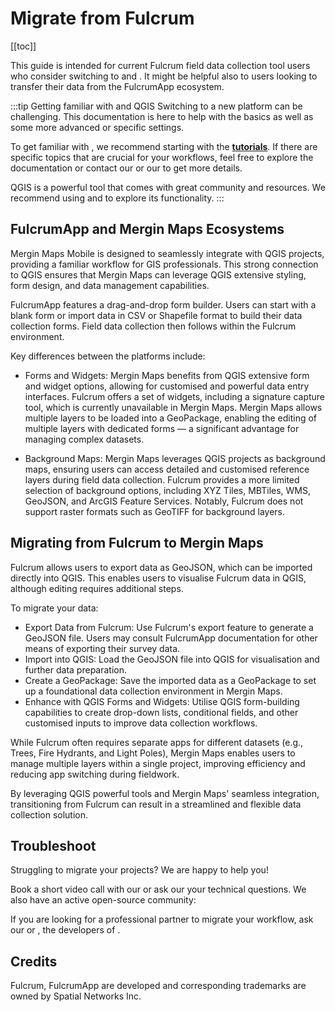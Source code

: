 # Migrate from Fulcrum
[[toc]]

This guide is intended for current Fulcrum field data collection tool users who consider switching to <QGIS link="en/site/forusers/download.html" text="QGIS" /> and <MainPlatformNameLink />. It might be helpful also to <MainPlatformName /> users looking to transfer their data from the FulcrumApp ecosystem.

:::tip Getting familiar with <MainPlatformName /> and QGIS
Switching to a new platform can be challenging. This documentation is here to help with the basics as well as some more advanced or specific settings.

To get familiar with <MainPlatformNameLink />, we recommend starting with the [**tutorials**](../../tutorials/capturing-first-data/). If there are specific topics that are crucial for your workflows, feel free to explore the documentation or contact our <MerginMapsEmail id="sales" desc="sales team" /> or our <MerginMapsEmail id="support" desc="support team" /> to get more details.

QGIS is a powerful tool that comes with great community and resources. We recommend using <QGISHelp ver="latest" link="user_manual/index.html" text="QGIS User Guide" /> and <QGISHelp ver="latest" link="training_manual/index.html" text="QGIS Training Manual" /> to explore its functionality.
:::

## FulcrumApp and Mergin Maps Ecosystems

Mergin Maps Mobile is designed to seamlessly integrate with QGIS projects, providing a familiar workflow for GIS professionals. This strong connection to QGIS ensures that Mergin Maps can leverage QGIS extensive styling, form design, and data management capabilities.

FulcrumApp features a drag-and-drop form builder. Users can start with a blank form or import data in CSV or Shapefile format to build their data collection forms. Field data collection then follows within the Fulcrum environment.

Key differences between the platforms include:

* Forms and Widgets: Mergin Maps benefits from QGIS extensive form and widget options, allowing for customised and powerful data entry interfaces. Fulcrum offers a set of widgets, including a signature capture tool, which is currently unavailable in Mergin Maps. Mergin Maps allows multiple layers to be loaded into a GeoPackage, enabling the editing of multiple layers with dedicated forms — a significant advantage for managing complex datasets.

* Background Maps: Mergin Maps leverages QGIS projects as background maps, ensuring users can access detailed and customised reference layers during field data collection. Fulcrum provides a more limited selection of background options, including XYZ Tiles, MBTiles, WMS, GeoJSON, and ArcGIS Feature Services. Notably, Fulcrum does not support raster formats such as GeoTIFF for background layers.

## Migrating from Fulcrum to Mergin Maps

Fulcrum allows users to export data as GeoJSON, which can be imported directly into QGIS. This enables users to visualise Fulcrum data in QGIS, although editing requires additional steps.

To migrate your data:

* Export Data from Fulcrum: Use Fulcrum's export feature to generate a GeoJSON file. Users may consult FulcrumApp documentation for other means of exporting their survey data.
* Import into QGIS: Load the GeoJSON file into QGIS for visualisation and further data preparation.
* Create a GeoPackage: Save the imported data as a GeoPackage to set up a foundational data collection environment in Mergin Maps.
* Enhance with QGIS Forms and Widgets: Utilise QGIS form-building capabilities to create drop-down lists, conditional fields, and other customised inputs to improve data collection workflows.

While Fulcrum often requires separate apps for different datasets (e.g., Trees, Fire Hydrants, and Light Poles), Mergin Maps enables users to manage multiple layers within a single project, improving efficiency and reducing app switching during fieldwork.

By leveraging QGIS powerful tools and Mergin Maps' seamless integration, transitioning from Fulcrum can result in a streamlined and flexible data collection solution.

## Troubleshoot
Struggling to migrate your projects? We are happy to help you!

Book a short video call with our <MerginMapsEmail id="sales" desc="sales team" /> or ask our <MerginMapsEmail id="support" desc="support team" />  your technical questions. We also have an active open-source community:

<CommunityJoin />

If you are looking for a professional partner to migrate your workflow, ask our <MainDomainNameLink id="partners" desc="partners network"/>  or <LutraConsultingWeb />, the developers of <MainPlatformName />.

<PublicImage src="lutra-logo.png" title="Lutra Consulting Ltd. logo" style="width:50%" />

## Credits

Fulcrum, FulcrumApp are developed and corresponding trademarks are owned by Spatial Networks Inc.
